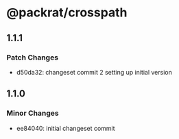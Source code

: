 # @packrat/crosspath

## 1.1.1

### Patch Changes

- d50da32: changeset commit 2 setting up initial version

## 1.1.0

### Minor Changes

- ee84040: initial changeset commit
